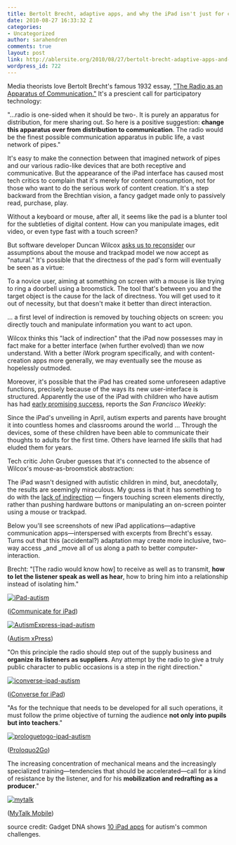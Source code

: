 ```yaml
---
title: Bertolt Brecht, adaptive apps, and why the iPad isn't just for consuming content
date: 2010-08-27 16:33:32 Z
categories:
- Uncategorized
author: sarahendren
comments: true
layout: post
link: http://ablersite.org/2010/08/27/bertolt-brecht-adaptive-apps-and-why-the-ipad-isnt-just-for-consuming-content/
wordpress_id: 722
---
```


Media theorists love Bertolt Brecht's famous 1932 essay, ["The Radio as an Apparatus of Communication."](http://home.freeuk.net/lemmaesthetics/brecht1.htm) It's a prescient call for participatory technology:

"...radio is one-sided when it should be two-. It is purely an apparatus for distribution, for mere sharing out. So here is a positive suggestion: **change this apparatus over from distribution to communication**. The radio would be the finest possible communication apparatus in public life, a vast network of pipes."

It's easy to make the connection between that imagined network of pipes and our various radio-like devices that are both receptive and communicative. But the appearance of the iPad interface has caused most tech critics to complain that it's merely for content consumption, not for those who want to do the serious work of content creation. It's a step backward from the Brechtian vision, a fancy gadget made only to passively read, purchase, play.

Without a keyboard or mouse, after all, it seems like the pad is a blunter tool for the subtleties of digital content. How can you manipulate images, edit video, or even type fast with a touch screen?

But software developer Duncan Wilcox [asks us to reconsider](http://duncanwilcox.com/2010/touch-content-creation/) our assumptions about the mouse and trackpad model we now accept as "natural." It's possible that the directness of the pad's form will eventually be seen as a virtue:

To a novice user, aiming at something on screen with a mouse is like trying to ring a doorbell using a broomstick. The tool that's between you and the target object is the cause for the lack of directness. You will get used to it out of necessity, but that doesn't make it better than direct interaction.

... a first level of indirection is removed by touching objects on screen: you directly touch and manipulate information you want to act upon.

Wilcox thinks this "lack of indirection" that the iPad now possesses may in fact make for a better interface (when further evolved) than we now understand. With a better iWork program specifically, and with content-creation apps more generally, we may eventually see the mouse as hopelessly outmoded.

Moreover, it's possible that the iPad has created some unforeseen adaptive functions, precisely because of the ways its new user-interface is structured. Apparently the use of the iPad with children who have autism has had [early promising success](http://www.sfweekly.com/2010-08-11/news/ihelp-for-autism/), reports the _San Francisco Weekly_:

Since the iPad's unveiling in April, autism experts and parents have brought it into countless homes and classrooms around the world ... Through the devices, some of these children have been able to communicate their thoughts to adults for the first time. Others have learned life skills that had eluded them for years.

Tech critic John Gruber guesses that it's connected to the absence of Wilcox's mouse-as-broomstick abstraction:

The iPad wasn't designed with autistic children in mind, but, anecdotally, the results are seemingly miraculous. My guess is that it has something to do with the [lack of indirection](http://daringfireball.net/linked/2010/06/21/duncan-wilcox) — fingers touching screen elements directly, rather than pushing hardware buttons or manipulating an on-screen pointer using a mouse or trackpad.

Below you'll see screenshots of new iPad applications—adaptive communication apps—interspersed with excerpts from Brecht's essay. Turns out that this (accidental?) adaptation may create more inclusive, two-way access _and _move all of us along a path to better computer-interaction.

Brecht: "[The radio would know how] to receive as well as to transmit, **how to let the listener speak as well as hear**, how to bring him into a relationship instead of isolating him."

[![iPad-autism](http://ablersite.files.wordpress.com/2010/08/ipad-autism.jpg)](http://ablersite.files.wordpress.com/2010/08/ipad-autism.jpg)

([iCommunicate for iPad](http://itunes.apple.com/us/app/icommunicate-for-ipad/id364186415?mt=8))

[![AutismExpress-ipad-autism](http://ablersite.files.wordpress.com/2010/08/autismexpress-ipad-autism.jpg)](http://ablersite.files.wordpress.com/2010/08/autismexpress-ipad-autism.jpg)

([Autism xPress](http://itunes.apple.com/us/app/autismxpress/id343549779?mt=8))

"On this principle the radio should step out of the supply business and **organize its listeners as suppliers**. Any attempt by the radio to give a truly public character to public occasions is a step in the right direction."

[![iconverse-ipad-autism](http://ablersite.files.wordpress.com/2010/08/iconverse-ipad-autism.jpg)](http://ablersite.files.wordpress.com/2010/08/iconverse-ipad-autism.jpg)

([iConverse for iPad](http://itunes.apple.com/in/app/iconverse-assisted-communication/id304852637?mt=8))

"As for the technique that needs to be developed for all such operations, it must follow the prime objective of turning the audience **not only into pupils but into teachers**."

[![prologuetogo-ipad-autism](http://ablersite.files.wordpress.com/2010/08/prologuetogo-ipad-autism.jpg)](http://ablersite.files.wordpress.com/2010/08/prologuetogo-ipad-autism.jpg)

([Proloquo2Go](http://itunes.apple.com/us/app/proloquo2go/id308368164?mt=8))

The increasing concentration of mechanical means and the increasingly specialized training—tendencies that should be accelerated—call for a kind of resistance by the listener, and for his **mobilization and redrafting as a producer**."

[![mytalk](http://ablersite.files.wordpress.com/2010/08/mytalk.jpg)](http://ablersite.files.wordpress.com/2010/08/mytalk.jpg)

([MyTalk Mobile](http://itunes.apple.com/us/app/mytalk-mobile/id324286288?mt=8))

source credit: Gadget DNA shows [10 iPad apps](http://www.gadgetsdna.com/10-revolutionary-ipad-apps-to-help-autistic-children/5522/) for autism's common challenges.
